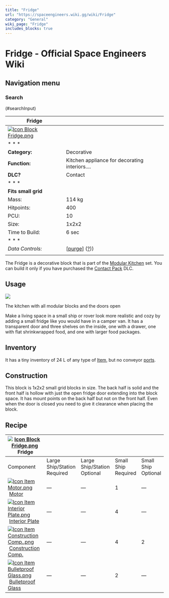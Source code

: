 ```yaml
---
title: "Fridge"
url: "https://spaceengineers.wiki.gg/wiki/Fridge"
category: "General"
wiki_page: "Fridge"
includes_blocks: true
---
```


# Fridge - Official Space Engineers Wiki

## Navigation menu

### Search

(#searchInput)

| Fridge |     |
| --- | --- |
| [![Icon Block Fridge.png](https://spaceengineers.wiki.gg/images/2/29/Icon_Block_Fridge.png?bc1eec)](https://spaceengineers.wiki.gg/wiki/File:Icon_Block_Fridge.png) |     |
| * * * |     |
| **Category:** | Decorative |
| **Function:** | Kitchen appliance for decorating interiors.... |
| **DLC?** | Contact |
| * * * |     |
| **Fits small grid** |     |
| Mass: | 114 kg |
| Hitpoints: | 400 |
| PCU: | 10  |
| Size: | 1x2x2 |
| Time to Build: | 6 sec |
| * * * |     |
| _Data Controls:_ | \[[purge](https://spaceengineers.wiki.gg/wiki/Fridge?action=purge)\] ([?](https://spaceengineers.wiki.gg/wiki/Template:Info_Block))) |
|     |     |

The Fridge is a decorative block that is part of the [Modular Kitchen](https://spaceengineers.wiki.gg/wiki/Modular_Kitchen "Modular Kitchen") set. You can build it only if you have purchased the [Contact Pack](https://spaceengineers.wiki.gg/wiki/Contact_Pack "Contact Pack") DLC.

## Usage

[![](https://spaceengineers.wiki.gg/images/thumb/7/77/Modular_kitchen.png/320px-Modular_kitchen.png?3ce527)](https://spaceengineers.wiki.gg/wiki/File:Modular_kitchen.png)

The kitchen with all modular blocks and the doors open

Make a living space in a small ship or rover look more realistic and cozy by adding a small fridge like you would have in a camper van. It has a transparent door and three shelves on the inside, one with a drawer, one with flat shrinkwrapped food, and one with larger food packages.

## Inventory

It has a tiny inventory of 24 L of any type of [Item](https://spaceengineers.wiki.gg/wiki/Item "Item"), but no conveyor [ports](https://spaceengineers.wiki.gg/wiki/Port "Port").

## Construction

This block is 1x2x2 small grid blocks in size. The back half is solid and the front half is hollow with just the open fridge door extending into the block space. It has mount points on the back half but not on the front half. Even when the door is closed you need to give it clearance when placing the block.

## Recipe

| [![Icon Block Fridge.png](https://spaceengineers.wiki.gg/images/thumb/2/29/Icon_Block_Fridge.png/21px-Icon_Block_Fridge.png?bc1eec)](https://spaceengineers.wiki.gg/wiki/Fridge "Fridge") Fridge |     |     |     |     |
| --- | --- | --- | --- | --- |
| Component | Large Ship/Station  <br>Required | Large Ship/Station  <br>Optional | Small Ship  <br>Required | Small Ship  <br>Optional |
| [![Icon Item Motor.png](https://spaceengineers.wiki.gg/images/thumb/2/2c/Icon_Item_Motor.png/21px-Icon_Item_Motor.png?4a2f3f)](https://spaceengineers.wiki.gg/wiki/Motor "Motor") [Motor](https://spaceengineers.wiki.gg/wiki/Motor "Motor") | —   | —   | 1   | —   |
| [![Icon Item Interior Plate.png](https://spaceengineers.wiki.gg/images/thumb/7/77/Icon_Item_Interior_Plate.png/21px-Icon_Item_Interior_Plate.png?d80f8e)](https://spaceengineers.wiki.gg/wiki/Interior_Plate "Interior Plate") [Interior Plate](https://spaceengineers.wiki.gg/wiki/Interior_Plate "Interior Plate") | —   | —   | 4   | —   |
| [![Icon Item Construction Comp..png](https://spaceengineers.wiki.gg/images/thumb/4/45/Icon_Item_Construction_Comp..png/21px-Icon_Item_Construction_Comp..png?cdc26f)](https://spaceengineers.wiki.gg/wiki/Construction_Comp. "Construction Comp.") [Construction Comp.](https://spaceengineers.wiki.gg/wiki/Construction_Comp. "Construction Comp.") | —   | —   | 4   | 2   |
| [![Icon Item Bulletproof Glass.png](https://spaceengineers.wiki.gg/images/thumb/c/c1/Icon_Item_Bulletproof_Glass.png/21px-Icon_Item_Bulletproof_Glass.png?1941ea)](https://spaceengineers.wiki.gg/wiki/Bulletproof_Glass "Bulletproof Glass") [Bulletproof Glass](https://spaceengineers.wiki.gg/wiki/Bulletproof_Glass "Bulletproof Glass") | —   | —   | 2   | —   |